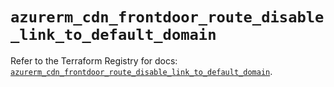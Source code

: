 # `azurerm_cdn_frontdoor_route_disable_link_to_default_domain`

Refer to the Terraform Registry for docs: [`azurerm_cdn_frontdoor_route_disable_link_to_default_domain`](https://registry.terraform.io/providers/hashicorp/azurerm/3.89.0/docs/resources/cdn_frontdoor_route_disable_link_to_default_domain).
